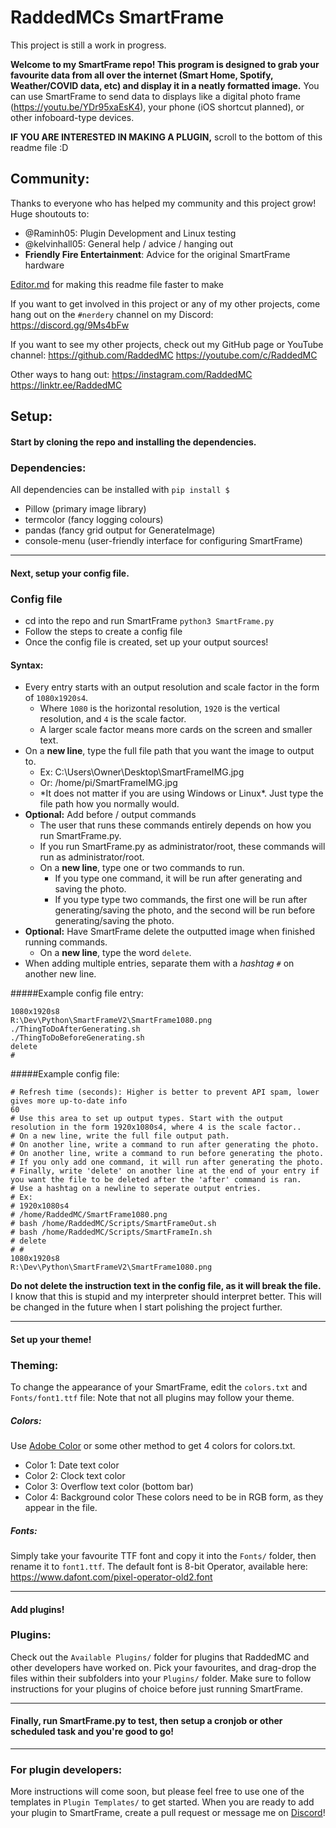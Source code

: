 # RaddedMCs SmartFrame
This project is still a work in progress.

**Welcome to my SmartFrame repo! This program is designed to grab your favourite data from all over the internet (Smart Home, Spotify, Weather/COVID data, etc) and display it in a neatly formatted image.**
You can use SmartFrame to send data to displays like a digital photo frame (https://youtu.be/YDr95xaEsK4), your phone (iOS shortcut planned), or other infoboard-type devices.

**IF YOU ARE INTERESTED IN MAKING A PLUGIN,** scroll to the bottom of this readme file :D

## Community:
Thanks to everyone who has helped my community and this project grow! Huge shoutouts to:
* @Raminh05: Plugin Development and Linux testing
* @kelvinhall05: General help / advice / hanging out
* **Friendly Fire Entertainment**: Advice for the original SmartFrame hardware

[Editor.md](https://pandao.github.io/editor.md/en.html "Editor.md") for making this readme file faster to make

If you want to get involved in this project or any of my other projects, come hang out on the `#nerdery` channel on my Discord:
https://discord.gg/9Ms4bFw

If you want to see my other projects, check out my GitHub page or YouTube channel:
https://github.com/RaddedMC
https://youtube.com/c/RaddedMC

Other ways to hang out:
https://instagram.com/RaddedMC
https://linktr.ee/RaddedMC


## Setup:
#### Start by cloning the repo and installing the dependencies.
### Dependencies:
All dependencies can be installed with `pip install $`
* Pillow (primary image library)
* termcolor (fancy logging colours)
* pandas (fancy grid output for GenerateImage)
* console-menu (user-friendly interface for configuring SmartFrame)

------------
#### Next, setup your config file.
### Config file
- cd into the repo and run SmartFrame `python3 SmartFrame.py`
- Follow the steps to create a config file
- Once the config file is created, set up your output sources!

#### Syntax:
* Every entry starts with an output resolution and scale factor in the form of `1080x1920s4`.
   * Where `1080` is the horizontal resolution, `1920` is the vertical resolution, and `4` is the scale factor.
   * A larger scale factor means more cards on the screen and smaller text.
* On a **new line**, type the full file path that you want the image to output to.
   * Ex: C:\Users\Owner\Desktop\SmartFrameIMG.jpg
   * Or: /home/pi/SmartFrameIMG.jpg
   * \*It does not matter if you are using Windows or Linux\*. Just type the file path how you normally would.
* **Optional:** Add before / output commands
   * The user that runs these commands entirely depends on how you run SmartFrame.py.
   * If you run SmartFrame.py as administrator/root, these commands will run as administrator/root.
   * On a **new line**, type one or two commands to run.
      * If you type one command, it will be run after generating and saving the photo.
	  * If you type type two commands, the first one will be run after generating/saving the photo, and the second will be run before generating/saving the photo.
* **Optional:** Have SmartFrame delete the outputted image when finished running commands.
	* On a **new line**, type the word `delete`.
* When adding multiple entries, separate them with a *hashtag*  `#` on another new line.

#####Example config file entry:
```
1080x1920s8
R:\Dev\Python\SmartFrameV2\SmartFrame1080.png
./ThingToDoAfterGenerating.sh
./ThingToDoBeforeGenerating.sh
delete
#
```
#####Example config file:
```
# Refresh time (seconds): Higher is better to prevent API spam, lower gives more up-to-date info
60
# Use this area to set up output types. Start with the output resolution in the form 1920x1080s4, where 4 is the scale factor..
# On a new line, write the full file output path.
# On another line, write a command to run after generating the photo.
# On another line, write a command to run before generating the photo.
# If you only add one command, it will run after generating the photo.
# Finally, write 'delete' on another line at the end of your entry if you want the file to be deleted after the 'after' command is ran.
# Use a hashtag on a newline to seperate output entries.
# Ex:
# 1920x1080s4
# /home/RaddedMC/SmartFrame1080.png
# bash /home/RaddedMC/Scripts/SmartFrameOut.sh
# bash /home/RaddedMC/Scripts/SmartFrameIn.sh
# delete
# #
1080x1920s8
R:\Dev\Python\SmartFrameV2\SmartFrame1080.png
```
**Do not delete the instruction text in the config file, as it will break the file.** I know that this is stupid and my interpreter should interpret better. This will be changed in the future when I start polishing the project further.


------------
#### Set up your theme!
### Theming:
To change the appearance of your SmartFrame, edit the `colors.txt` and `Fonts/font1.ttf` file:
Note that not all plugins may follow your theme.
##### Colors:
Use [Adobe Color](https://color.adobe.com/ "Adobe Color") or some other method to get 4 colors for colors.txt.
* Color 1: Date text color
* Color 2: Clock text color
* Color 3: Overflow text color (bottom bar)
* Color 4: Background color
These colors need to be in RGB form, as they appear in the file.

##### Fonts:
Simply take your favourite TTF font and copy it into the `Fonts/` folder, then rename it to `font1.ttf`.
The default font is 8-bit Operator, available here: https://www.dafont.com/pixel-operator-old2.font

------------
#### Add plugins!
### Plugins:
Check out the `Available Plugins/` folder for plugins that RaddedMC and other developers have worked on.
Pick your favourites, and drag-drop the files within their subfolders into your `Plugins/` folder.
Make sure to follow instructions for your plugins of choice before just running SmartFrame.

------------
#### Finally, run SmartFrame.py to test, then setup a cronjob or other scheduled task and you're good to go!

------------
### For plugin developers:
More instructions will come soon, but please feel free to use one of the templates in `Plugin Templates/` to get started.
When you are ready to add your plugin to SmartFrame, create a pull request or message me on [Discord](https://discord.gg/9Ms4bFw)!